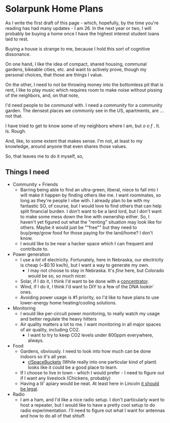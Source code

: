 # Solarpunk Home Plans

<link rel="stylesheet" href="/css_overrides/light.css">

As I write the first draft of this page - which, hopefully, by the time you're reading has had many updates - I am 26. In the next year or two, I will probably be buying a home once I have the highest interest student loans laid to rest.

Buying a house is strange to me, because I hold this sort of cognitive dissonance.

On one hand, I like the idea of compact, shared housing, communal gardens, bikeable cities, etc. and want to actively prove, though my personal choices, that those are things I value.

On the other, I need to not be throwing money into the bottomless pit that is rent, I like to play music which requires room to make noise without pissing of the neighbors, and, on that note,

I'd need people to be *communal* with. I need a *community* for a community garden. The densest places we commonly see in the US, apartments, are ... not that.

I have tried to get to know some of my neighbors where I am, but *o o f* . It. Is. Rough.

And, like, to some extent that makes sense. I'm not, at least to my knowledge, around anyone that even shares those values.

So, that leaves me to do it myself, so,

## Things I need

* Community + Friends
  * Barring being able to find an ultra-green, liberal, niece to fall into I will make it happen by finding others like me. I want roommates, so long as they're people I vibe with. I already plan to be with my fantastic SO, of course, but I would love to find others that can help split financial burden. I don't want to be a land lord, but I don't want to make some mess down the line with ownership either. So, I haven't yet figured out what the "renting" situation may look like for others. Maybe it would just be ""free"" but they need to buy/prep/grow food for those paying for the land/home? I don't know.
  * I would like to be near a hacker space which I can frequent and contribute to.
* Power generation
  * I use a *lot* of electricity. Fortunately, here in Nebraska, our electricity is cheap (~$0.10 kw/h), but I want a way to generate my own.
    * I may not choose to stay in Nebraska. It's *fine* here, but Colorado would be so, so much nicer.
  * Solar, if I do it, I think I'd want to be done with a [concentrator](https://github.com/remipch/solar_concentrator).
  * Wind, if I do it, I think I'd want to DIY to a few of the DNA lookin' ones.
  * Avoiding power usage is #1 priority, so I'd like to have plans to use lower-energy home heating/cooling solutions.
* Monitoring
  * I would like per-circuit power monitoring, to really watch my usage and better regulate the heavy hitters
  * Air quality matters a lot to me. I want monitoring in all major spaces of air quality, including CO2.
    * I want to try to keep CO2 levels under 800ppm everywhere, always.
* Food
  * Gardens, obviously. I need to look into how much can be done indoors so it's all year.
    *  [r/SpaceBuckets](https://www.reddit.com/r/SpaceBuckets/) (While really into one particular kind of plant) looks like it could be a good place to learn.
  * If I choose to live in town - which I would prefer - I need to figure out if I want any livestock (Chickens, probably)
  * Having a lil' apiary would be neat. At least here in Lincoln [it should be legal](https://online.encodeplus.com/regs/lincoln-ne/doc-viewer.aspx?secid=8028#secid-8028).
* Radio
  * I am a ham, and I'd like a nice radio setup. I don't particularly want to host a repeater, but I would like to have a pretty cool setup to do radio experimentation. I'll need to figure out what I want for antennas and how to do all of that shtuff.
